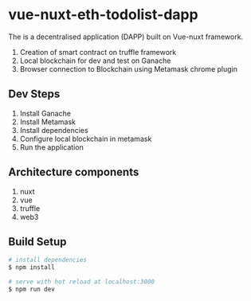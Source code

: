 # vue-nuxt-eth-todolist-dapp
The is a decentralised application (DAPP) built on Vue-nuxt framework.
1. Creation of smart contract on truffle framework
2. Local blockchain for dev and test on Ganache
3. Browser connection to Blockchain using Metamask chrome plugin

## Dev Steps
1. Install Ganache
2. Install Metamask
3. Install dependencies
4. Configure local blockchain in metamask
5. Run the application

## Architecture components
1. nuxt
2. vue
3. truffle
4. web3

## Build Setup

```bash
# install dependencies
$ npm install

# serve with hot reload at localhost:3000
$ npm run dev
